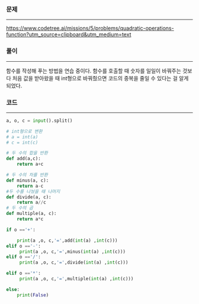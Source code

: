 ### 문제

---

https://www.codetree.ai/missions/5/problems/quadratic-operations-function?utm_source=clipboard&utm_medium=text

### 풀이

---

함수를 작성해 푸는 방법을 연습 중이다.
함수를 호출할 때 숫자를 일일이 바꿔주는 것보다 처음 값을 받아왔을 때 int형으로 바꿔줬으면 코드의 중복을 줄일 수 있다는 걸 알게 되었다.

### 코드

---

```python
a, o, c = input().split()

# int형으로 변환
# a = int(a)
# c = int(c)

# 두 수의 합을 반환
def add(a,c):
    return a+c

# 두 수의 차를 반환
def minus(a, c):
    return a-c
#두 수를 나눴을 때 나머지
def divide(a, c):
    return a//c
# 두 수의 곱
def multiple(a, c):
    return a*c

if o =='+':

    print(a ,o, c,'=',add(int(a) ,int(c)))
elif o =='-':
     print(a ,o, c,'=',minus(int(a) ,int(c)))
elif o =='/':
     print(a ,o, c,'=',divide(int(a) ,int(c)))

elif o =='*':
     print(a ,o, c,'=',multiple(int(a) ,int(c)))

else:
    print(False)
```
